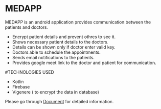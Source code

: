 # MEDAPP
MEDAPP is an android application provides communication between the patients and doctors.
 - Encrypt patient details and prevent othres to see it.
 - Shows necessary patient details to the doctors.
 - Details can be shown only if doctor enter valid key.
 - Doctors able to schedule the appointments.
 - Sends email notifications to the patients.
 - Provides google meet link to the doctor and patient for communication.

#TECHNOLOGIES USED

 - Kotlin
 - Firebase
 - Vigenere ( to encrypt the data in database)
 
 Please go through [Document](https://github.com/shanureddy4/MEDAPP/blob/master/MEDAPP_Document.pdf "Document") for detailed information.
